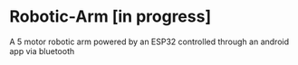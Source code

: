# Robotic-Arm [in progress]

A 5 motor robotic arm powered by an ESP32 controlled through an android app via bluetooth
